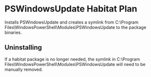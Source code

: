 # PSWindowsUpdate Habitat Plan
Installs PSWindowsUpdate and creates a symlink from C:\Program Files\WindowsPowerShell\Modules\PSWindowsUpdate to the package binaries.

## Uninstalling
If a habitat package is no longer needed, the symlink in C:\Program Files\WindowsPowerShell\Modules\PSWindowsUpdate will need to be manually removed.